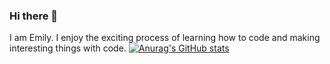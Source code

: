 ### Hi there 👋
I am Emily. I enjoy the exciting process of learning how to code and making interesting things with code. 
[![Anurag's GitHub stats](https://github-readme-stats.vercel.app/api?username=EmilyMarquez)](https://github.com/EmilyMarquez/github-readme-stats)
